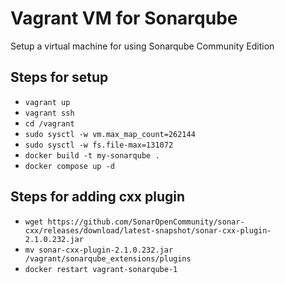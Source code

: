 # Vagrant VM for Sonarqube

Setup a virtual machine for using Sonarqube Community Edition

## Steps for setup

- `vagrant up`
- `vagrant ssh`
- `cd /vagrant`
- `sudo sysctl -w vm.max_map_count=262144`
- `sudo sysctl -w fs.file-max=131072`
- `docker build -t my-sonarqube .`
- `docker compose up -d`

## Steps for adding cxx plugin

- `wget https://github.com/SonarOpenCommunity/sonar-cxx/releases/download/latest-snapshot/sonar-cxx-plugin-2.1.0.232.jar`
- `mv sonar-cxx-plugin-2.1.0.232.jar /vagrant/sonarqube_extensions/plugins`
- `docker restart vagrant-sonarqube-1`
